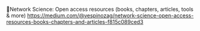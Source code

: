 📕Network Science: Open access resources (books, chapters, articles, tools & more)
https://medium.com/@vespinozag/network-science-open-access-resources-books-chapters-and-articles-f815c089ced3
